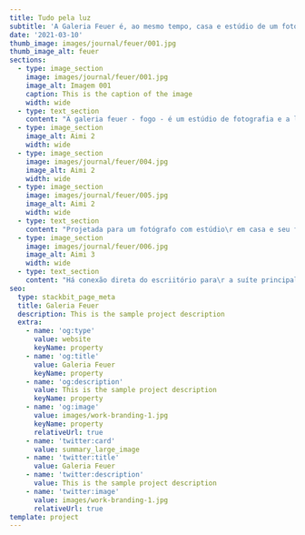 ```yaml
---
title: Tudo pela luz
subtitle: 'A Galeria Feuer é, ao mesmo tempo, casa e estúdio de um fotógrafo'
date: '2021-03-10'
thumb_image: images/journal/feuer/001.jpg
thumb_image_alt: feuer
sections:
  - type: image_section
    image: images/journal/feuer/001.jpg
    image_alt: Imagem 001
    caption: This is the caption of the image
    width: wide
  - type: text_section
    content: "A galeria feuer - fogo - é um estúdio de fotografia e a luz é a única protagonista. O programa de uso misto foi pensado para atender ao fotógrafo, que trabalha em casa, e seu filho adolescente. A casa estilo loft com planta livre integra\_toda área social a um jardim boêmio. Já no estúdio, pensamos em uma Iluminação zenital e difusa que diminuísse\_em alguns Watts a necessidade de iluminação artificial.\_\_\n"
  - type: image_section
    image_alt: Aimi 2
    width: wide
  - type: image_section
    image: images/journal/feuer/004.jpg
    image_alt: Aimi 2
    width: wide
  - type: image_section
    image: images/journal/feuer/005.jpg
    image_alt: Aimi 2
    width: wide
  - type: text_section
    content: "Projetada para um fotógrafo com estúdio\r em casa e seu filho de 15 anos, a “Galeria\r Feuer” traz o uso misto ao terreno de esquina\r\nda Rua Alfredo Crespo com a Rua Nuno Tavares,\r no Parque Santo Amaro. Os clientes\r desejavam praticidade no dia a dia, em um\r\nprograma mínimo que os atendesse sem excessos,\r além de privacidade.\r Para dar visibilidade ao estúdio, a fachada\r principal se abre para a rua, oferecendo\r jardins, sombras e um visual mais comercial e\r atrativo. A iluminação deste volume é zenital,\r suavizada por um filtro translúcido para dar\r conforto lumínico as atividades fotográficas. A\r luz é difusa, porém abundante. \n\nA galeria possui espaços de estar imersos na natureza além de preservar as árvores do local.\n"
  - type: image_section
    image: images/journal/feuer/006.jpg
    image_alt: Aimi 3
    width: wide
  - type: text_section
    content: "Há conexão direta do escriitório para\r a suíte principal. A garagem também oferece\r uma grande gama de fluxos, ligando-se ao escritório,\r a sala, ao estúdio e ao setor de serviço.\r A área de lazer traz um amplo gramado\r com deck de madeira para atividades ao ar\r livre. Para o adolescente, o espaço versátil\r serve para prática esporádica de esportes\r com os amigos e segundo ele, o mais importante\r são as mesas para jogos de cartas e video\r games. Dentro da casa, o quarto reversível\r também o atende bem quanto a esta tarefa,\r servindo de sala de jogos.\n\nCom estrutura\r metálica, grandes\r vãos são alcançados.\r As vedações internas\r em drywall e as externas\r alvenaria em tijolo\r 14 cm revestido com\r\nWPC (Wood Plastic\r Composite). Os painéis\r com essa tecnologia\r permitem uma camada\r de ventilação entre a alvenaria\r e o material de\r acabamento, proporcionando\r maior conforto\r térmico e acústico.\r A inclinação do\r telhado junto as janelas\r elevadas integradas a\r camada de revestimento\r e sistemas de forro\r proporcionam ventilação\r cruzada por toda\r a casa. A iluminação\r sempre chega por ângulos\r não tradicionais.\n\nA sala integrada a cozinha\r dá ao térreo quase um\r ar de “loft”, simples e livre. O\r setor íntimo, porém, é isolado\r\npor uma circulação. O pavimento superior é\r exclusivo do fotógrafo, comportando\r uma suíte master\r de quase 30 m², além de um\r amplo closet e um banheiro\r com direito a banheira e vistas\r do jardim.\n"
seo:
  type: stackbit_page_meta
  title: Galeria Feuer
  description: This is the sample project description
  extra:
    - name: 'og:type'
      value: website
      keyName: property
    - name: 'og:title'
      value: Galeria Feuer
      keyName: property
    - name: 'og:description'
      value: This is the sample project description
      keyName: property
    - name: 'og:image'
      value: images/work-branding-1.jpg
      keyName: property
      relativeUrl: true
    - name: 'twitter:card'
      value: summary_large_image
    - name: 'twitter:title'
      value: Galeria Feuer
    - name: 'twitter:description'
      value: This is the sample project description
    - name: 'twitter:image'
      value: images/work-branding-1.jpg
      relativeUrl: true
template: project
---
```

